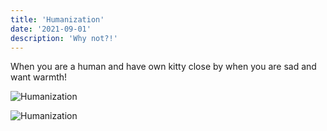 ```yaml
---
title: 'Humanization'
date: '2021-09-01'
description: 'Why not?!'
---
```


When you are a human and have own kitty close by when you are sad and want warmth!

![Humanization](https://komornyi.space/static/img/cat_blog/humanization/h0.jpg 'Humanization')

![Humanization](https://komornyi.space/static/img/cat_blog/humanization/h1.jpg 'Humanization')
